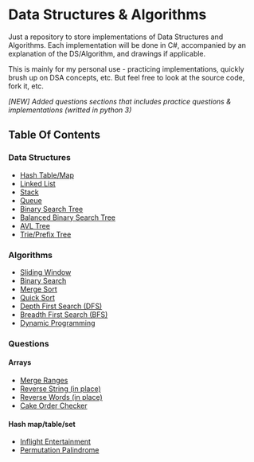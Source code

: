 # Data Structures & Algorithms

Just a repository to store implementations of Data Structures and Algorithms.
Each implementation will be done in C#, accompanied by an explanation of the DS/Algorithm, and drawings if applicable.

This is mainly for my personal use - practicing implementations, quickly brush up on DSA concepts, etc.
But feel free to look at the source code, fork it, etc.

*[NEW] Added questions sections that includes practice questions & implementations (writted in python 3)*

## Table Of Contents

### Data Structures
- [Hash Table/Map](https://github.com/MAdisurya/data-structures-algorithms/tree/master/data-structures/hash-tables/HashTable)
- [Linked List](https://github.com/MAdisurya/data-structures-algorithms/tree/master/data-structures/linked-list/LinkedList)
- [Stack](https://github.com/MAdisurya/data-structures-algorithms/tree/master/data-structures/stack/Stack)
- [Queue](https://github.com/MAdisurya/data-structures-algorithms/tree/master/data-structures/queue/Queue)
- [Binary Search Tree](https://github.com/MAdisurya/data-structures-algorithms/tree/master/data-structures/binary-search-tree/BinarySearchTree)
- [Balanced Binary Search Tree](https://github.com/MAdisurya/data-structures-algorithms/tree/master/data-structures/BalancedBinarySearchTree)
- [AVL Tree](https://github.com/MAdisurya/data-structures-algorithms/tree/master/data-structures/BalancedBinarySearchTree/AVLTree)
- [Trie/Prefix Tree](https://github.com/MAdisurya/data-structures-algorithms/tree/master/data-structures/trie/Trie)

### Algorithms
- [Sliding Window](https://github.com/MAdisurya/data-structures-algorithms/tree/master/algorithms/sliding-window)
- [Binary Search](https://github.com/MAdisurya/data-structures-algorithms/tree/master/algorithms/binary-search)
- [Merge Sort](https://github.com/MAdisurya/data-structures-algorithms/tree/master/algorithms/merge-sort/MergeSort)
- [Quick Sort](https://github.com/MAdisurya/data-structures-algorithms/tree/master/algorithms/quick-sort/QuickSort)
- [Depth First Search (DFS)](https://github.com/MAdisurya/data-structures-algorithms/tree/master/algorithms/depth-first-search/DepthFirstSearch)
- [Breadth First Search (BFS)](https://github.com/MAdisurya/data-structures-algorithms/tree/master/algorithms/breadth-first-search/BreadthFirstSearch)
- [Dynamic Programming](https://github.com/MAdisurya/data-structures-algorithms/tree/master/algorithms/dynamic-programming/DynamicProgramming)

### Questions
#### Arrays
- [Merge Ranges](https://github.com/MAdisurya/data-structures-algorithms/blob/master/questions/merge_ranges.py)
- [Reverse String (in place)](https://github.com/MAdisurya/data-structures-algorithms/blob/master/questions/reverse_string.py)
- [Reverse Words (in place)](https://github.com/MAdisurya/data-structures-algorithms/blob/master/questions/reverse_words.py)
- [Cake Order Checker](https://github.com/MAdisurya/data-structures-algorithms/blob/master/questions/cake_order_checker.py)
#### Hash map/table/set
- [Inflight Entertainment](https://github.com/MAdisurya/data-structures-algorithms/blob/master/questions/inflight_entertainment.py)
- [Permutation Palindrome](https://github.com/MAdisurya/data-structures-algorithms/blob/master/questions/permutation_palindrome.py)
